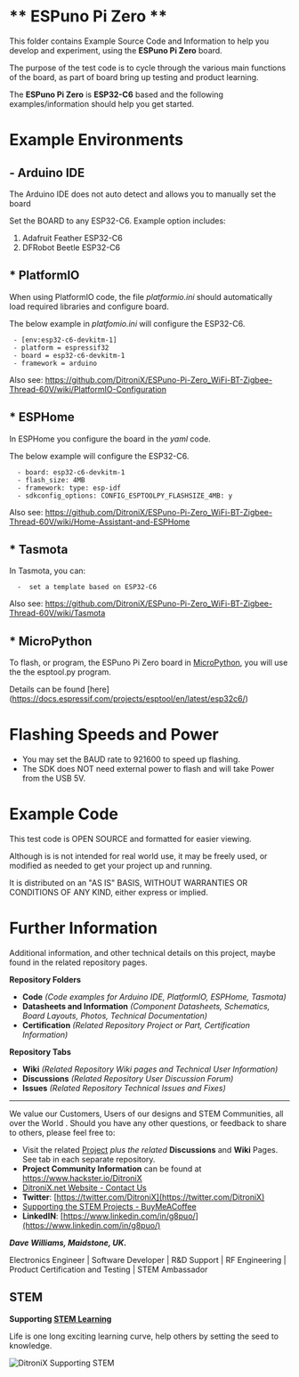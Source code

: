 
# ** ESPuno Pi Zero **

This folder contains Example Source Code and Information to help you develop and experiment, using the **ESPuno Pi Zero** board.

  The purpose of the test code is to cycle through the various main functions of the board, as part of board bring up testing and product learning.
 
The **ESPuno Pi Zero** is **ESP32-C6** based and the following examples/information should help you get started.

# Example Environments

  

## - **Arduino IDE**

The Arduino IDE does not auto detect and allows you to manually set the board

Set the BOARD to any ESP32-C6.  Example option includes:
	 

 1. Adafruit Feather ESP32-C6
 2. DFRobot Beetle ESP32-C6

	 


## * **PlatformIO**

When using PlatformIO code, the file *platformio.ini* should automatically load required libraries and configure board.   



The below example in *platfomio.ini* will configure the ESP32-C6.
 

	 - [env:esp32-c6-devkitm-1] 
	 - platform = espressif32 
	 - board = esp32-c6-devkitm-1 
	 - framework = arduino

Also see: https://github.com/DitroniX/ESPuno-Pi-Zero_WiFi-BT-Zigbee-Thread-60V/wiki/PlatformIO-Configuration

## * **ESPHome**

In ESPHome you configure the board in the *yaml* code.

The below example will configure the ESP32-C6.

	  - board: esp32-c6-devkitm-1
	  - flash_size: 4MB
	  - framework: type: esp-idf
	  - sdkconfig_options: CONFIG_ESPTOOLPY_FLASHSIZE_4MB: y

Also see: https://github.com/DitroniX/ESPuno-Pi-Zero_WiFi-BT-Zigbee-Thread-60V/wiki/Home-Assistant-and-ESPHome

## * **Tasmota**

In Tasmota, you can:

	  -  set a template based on ESP32-C6

Also see: https://github.com/DitroniX/ESPuno-Pi-Zero_WiFi-BT-Zigbee-Thread-60V/wiki/Tasmota

## * **MicroPython**

To flash, or program, the ESPuno Pi Zero board in [MicroPython](https://micropython.org/download/ESP32_GENERIC_C6/), you will use the the esptool.py program. 

Details can be found [here] (https://docs.espressif.com/projects/esptool/en/latest/esp32c6/)

# Flashing Speeds and Power

  
  - You may set the BAUD rate to 921600 to speed up flashing.
  - The SDK does NOT need external power to flash and will take Power from the USB 5V.
  

# Example Code

This test code is OPEN SOURCE and formatted for easier viewing.  

Although is is not intended for real world use, it may be freely used, or modified as needed to get your project up and running.

It is distributed on an "AS IS" BASIS, WITHOUT WARRANTIES OR CONDITIONS OF ANY KIND, either express or implied.

# **Further Information**

Additional information, and other technical details on this project, maybe found in the related repository pages.

**Repository Folders**

 - **Code** *(Code examples for Arduino  IDE, PlatformIO, ESPHome, Tasmota)*
 -  **Datasheets and Information** *(Component Datasheets, Schematics, Board Layouts, Photos, Technical Documentation)*
 - **Certification** *(Related Repository Project or Part, Certification Information)*

**Repository Tabs**

 - **Wiki** *(Related Repository Wiki pages and Technical User Information)*
 - **Discussions** *(Related Repository User Discussion Forum)*
 - **Issues** *(Related Repository Technical Issues and Fixes)*

***

We value our Customers, Users of our designs and STEM Communities, all over the World . Should you have any other questions, or feedback to share to others, please feel free to:

* Visit the related [Project](https://github.com/DitroniX?tab=repositories) *plus the related* **Discussions** and **Wiki** Pages.  See tab in each separate repository.
* **Project Community Information** can be found at https://www.hackster.io/DitroniX
* [DitroniX.net Website - Contact Us](https://ditronix.net/contact/)
* **Twitter**: [https://twitter.com/DitroniX](https://twitter.com/DitroniX)
* [Supporting the STEM Projects - BuyMeACoffee](https://www.buymeacoffee.com/DitroniX)
*  **LinkedIN**: [https://www.linkedin.com/in/g8puo/](https://www.linkedin.com/in/g8puo/)

***Dave Williams, Maidstone, UK.***

Electronics Engineer | Software Developer | R&D Support | RF Engineering | Product Certification and Testing | STEM Ambassador

## STEM

**Supporting [STEM Learning](https://www.stem.org.uk/)**

Life is one long exciting learning curve, help others by setting the seed to knowledge.

![DitroniX Supporting STEM](https://hackster.imgix.net/uploads/attachments/1606838/stem_ambassador_-_100_volunteer_badge_edxfxlrfbc1_bjdqharfoe1_xbqi2KUcri.png?auto=compress%2Cformat&w=540&fit=max)

